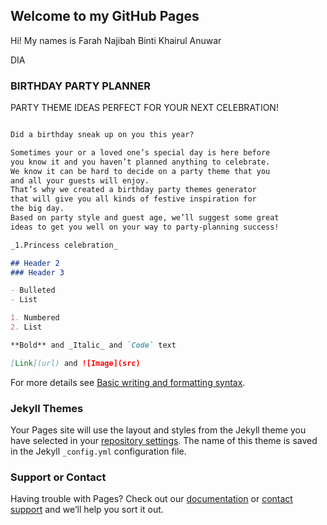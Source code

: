 ## Welcome to my GitHub Pages

Hi! My names is Farah Najibah Binti Khairul Anuwar

DIA 

### BIRTHDAY PARTY PLANNER

PARTY THEME IDEAS PERFECT FOR YOUR NEXT CELEBRATION!
```markdown

Did a birthday sneak up on you this year?

Sometimes your or a loved one’s special day is here before  
you know it and you haven’t planned anything to celebrate.
We know it can be hard to decide on a party theme that you 
and all your guests will enjoy.
That’s why we created a birthday party themes generator 
that will give you all kinds of festive inspiration for 
the big day.
Based on party style and guest age, we’ll suggest some great 
ideas to get you well on your way to party-planning success!

_1.Princess celebration_

## Header 2
### Header 3

- Bulleted
- List

1. Numbered
2. List

**Bold** and _Italic_ and `Code` text

[Link](url) and ![Image](src)
```

For more details see [Basic writing and formatting syntax](https://docs.github.com/en/github/writing-on-github/getting-started-with-writing-and-formatting-on-github/basic-writing-and-formatting-syntax).

### Jekyll Themes

Your Pages site will use the layout and styles from the Jekyll theme you have selected in your [repository settings](https://github.com/Birthdaypartyy/Myself/settings/pages). The name of this theme is saved in the Jekyll `_config.yml` configuration file.

### Support or Contact

Having trouble with Pages? Check out our [documentation](https://docs.github.com/categories/github-pages-basics/) or [contact support](https://support.github.com/contact) and we’ll help you sort it out.
